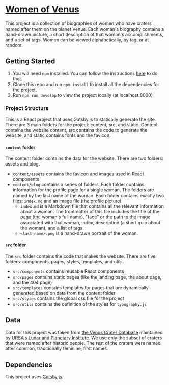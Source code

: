 # [Women of Venus](https://venus.violetlingenfelter.com)

This project is a collection of biographies of women who have craters named after them on the planet Venus. Each woman's biography contains a hand-drawn picture, a short description of that woman's accomplishments, and a set of tags. Women can be viewed alphabetically, by tag, or at random. 

## Getting Started

1. You will need `npm` installed. You can follow the instructions [here](https://www.npmjs.com/get-npm) to do that. 
1. Clone this repo and run `npm install` to install all the dependencies for the project. 
1. Run `npm run develop` to view the project locally (at localhost:8000) 

### Project Structure

This is a React project that uses Gatsby.js to statically generate the site. There are 3 main folders for the project: content, src, and static. Content contains the website content, src contains the code to generate the website, and static contains fonts and the favicon.

#### `content` folder

The content folder contains the data for the website. There are two folders: assets and blog. 
- `content/assets` contains the favicon and images used in React components
- `content/blog` contains a series of folders. Each folder contains information for the profile page for a single woman. The folders are named by the last name of the woman. Each folder contains exactly two files: `index.md` and an image file (the profile picture).
  - `index.md` is a Markdown file that contains all the relevant information about a woman. The frontmatter of this file includes the title of the page (the woman's full name), "face" or the path to the image associated with that woman, index, description (a short quip about the woman), and a list of tags. 
  - `<last-name>.png` is a hand-drawn portrait of the woman.

#### `src` folder

The `src` folder contains the code that makes the website. There are five folders: components, pages, styles, templates, and utils. 
- `src/components` contains reusable React components 
- `src/pages` contains static pages (like the landing page, the about page, and the 404 page) 
- `src/templates` contains templates for pages that are dynamically generated based on data from the content folder
- `src/styles` contains the global css file for the project
- `src/utils` contains the definition of the styles for `typography.js`

## Data 

Data for this project was taken from [the Venus Crater Database](https://www.lpi.usra.edu/resources/vc/vchome.html) maintained by [URSA's Lunar and Planetary Institute](https://www.lpi.usra.edu/). We use only the subset of craters that were named after historic people. The rest of the craters were named after common, traditionally feminine, first names.

## Dependencies

This project uses [Gatsby.js](https://www.gatsbyjs.org/). 